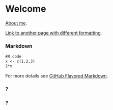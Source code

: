 # Welcome 

[About me](./two.html).

[Link to another page with different formatting](./one.html).


### Markdown

```markdown
#R code
x <- c(1,2,3)
2*x
```

For more details see [GitHub Flavored Markdown](https://guides.github.com/features/mastering-markdown/).

### ?

### ?


